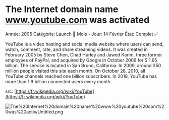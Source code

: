# The Internet domain name www.youtube.com was activated

Année: 2005
Catégorie: Launch 🚀
Mois - Jour: 14 Février 
État: Complet ✅

YouTube is a video hosting and social media website where users can send, watch, comment, rate, and share streaming videos. It was created in February 2005 by Steve Chen, Chad Hurley and Jawed Karim, three former employees of PayPal, and acquired by Google in October 2006 for $ 1.65 billion. The service is located in San Bruno, California.
In 2009, around 350 million people visited this site each month. On October 28, 2010, all YouTube channels reached one billion subscribers. In 2018, YouTube has more than 1.9 billion connected users every month.

src: [https://fr.wikipedia.org/wiki/YouTube](https://fr.wikipedia.org/wiki/YouTube)

![The%20Internet%20domain%20name%20www%20youtube%20com%20was%20activ/Untitled.png](The%20Internet%20domain%20name%20www%20youtube%20com%20was%20activ/Untitled.png)